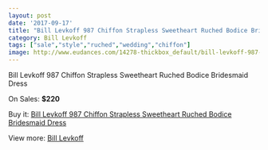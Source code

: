```yaml
---
layout: post
date: '2017-09-17'
title: "Bill Levkoff 987 Chiffon Strapless Sweetheart Ruched Bodice Bridesmaid Dress"
category: Bill Levkoff
tags: ["sale","style","ruched","wedding","chiffon"]
image: http://www.eudances.com/14278-thickbox_default/bill-levkoff-987-chiffon-strapless-sweetheart-ruched-bodice-bridesmaid-dress.jpg
---
```

Bill Levkoff 987 Chiffon Strapless Sweetheart Ruched Bodice Bridesmaid Dress

On Sales: **$220**
<a href="https://www.eudances.com/en/bill-levkoff/4288-bill-levkoff-987-chiffon-strapless-sweetheart-ruched-bodice-bridesmaid-dress.html"><amp-img layout="responsive" width="600" height="600" src="//www.eudances.com/14278-thickbox_default/bill-levkoff-987-chiffon-strapless-sweetheart-ruched-bodice-bridesmaid-dress.jpg" alt="Bill Levkoff 987 Chiffon Strapless Sweetheart Ruched Bodice Bridesmaid Dress 0" /></a>
<a href="https://www.eudances.com/en/bill-levkoff/4288-bill-levkoff-987-chiffon-strapless-sweetheart-ruched-bodice-bridesmaid-dress.html"><amp-img layout="responsive" width="600" height="600" src="//www.eudances.com/14279-thickbox_default/bill-levkoff-987-chiffon-strapless-sweetheart-ruched-bodice-bridesmaid-dress.jpg" alt="Bill Levkoff 987 Chiffon Strapless Sweetheart Ruched Bodice Bridesmaid Dress 1" /></a>

Buy it: [Bill Levkoff 987 Chiffon Strapless Sweetheart Ruched Bodice Bridesmaid Dress](https://www.eudances.com/en/bill-levkoff/4288-bill-levkoff-987-chiffon-strapless-sweetheart-ruched-bodice-bridesmaid-dress.html "Bill Levkoff 987 Chiffon Strapless Sweetheart Ruched Bodice Bridesmaid Dress")

View more: [Bill Levkoff](https://www.eudances.com/en/57-bill-levkoff "Bill Levkoff")